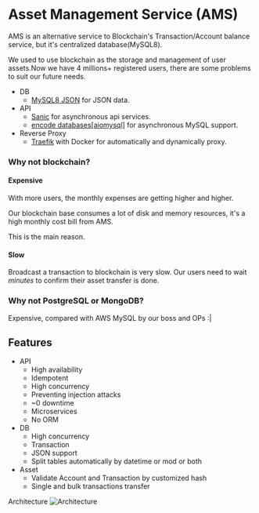 # Asset Management Service (AMS)

AMS is an alternative service to Blockchain's Transaction/Account balance service, but it's centralized database(MySQL8).

We used to use blockchain as the storage and management of user assets.Now we have 4 millions+ registered users, there are some problems to suit our future needs. 

* DB
  * [MySQL8 JSON](https://dev.mysql.com/doc/refman/8.0/en/json.html) for JSON data.
* API
  * [Sanic]() for asynchronous api services.
  * [encode databases[aiomysql]](https://github.com/encode/databases) for asynchronous MySQL support.
* Reverse Proxy
  * [Traefik](https://github.com/traefik/traefik) with Docker for automatically and dynamically proxy.

### Why not blockchain?
#### Expensive
With more users, the monthly expenses are getting higher and higher.

Our blockchain base consumes a lot of disk and memory resources, it's a high monthly cost bill from AMS.

This is the main reason.
#### Slow
Broadcast a transaction to blockchain is very slow. Our users need to wait *minutes* to confirm their asset transfer is done.

### Why not PostgreSQL or MongoDB?
Expensive, compared with AWS MySQL by our boss and OPs :|


## Features
* API
  * High availability
  * Idempotent
  * High concurrency
  * Preventing injection attacks
  * ~0 downtime
  * Microservices
  * No ORM
* DB
  * High concurrency
  * Transaction
  * JSON support
  * Split tables automatically by datetime or mod or both
* Asset
  * Validate Account and Transaction by customized hash
  * Single and bulk transactions transfer

Architecture
![Architecture](http://processon.com/chart_image/62443d2ae0b34d0730e8a9c1.png)